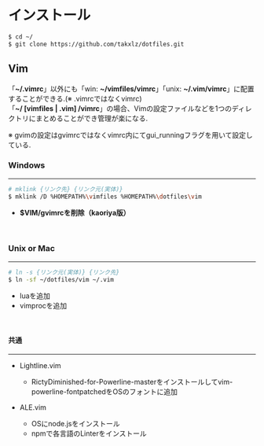# インストール
```sh
$ cd ~/
$ git clone https://github.com/takxlz/dotfiles.git
```

## Vim
「**\~/.vimrc**」以外にも「win: **\~/vimfiles/vimrc**」「unix: **\~/.vim/vimrc**」に配置することができる.(※ .vimrcではなくvimrc)  
「**\~/ [vimfiles | .vim] /vimrc**」の場合、Vimの設定ファイルなどを1つのディレクトリにまとめることができ管理が楽になる.

※ gvimの設定はgvimrcではなくvimrc内にてgui_runningフラグを用いて設定している.


### Windows
***
```sh
# mklink {リンク先} {リンク元(実体)}
$ mklink /D %HOMEPATH%\vimfiles %HOMEPATH%\dotfiles\vim
```
- **$VIM/gvimrcを削除（kaoriya版）**
<br />


### Unix or Mac
***
```sh
# ln -s {リンク元(実体)} {リンク先}
$ ln -sf ~/dotfiles/vim ~/.vim
```
- luaを追加
- vimprocを追加
<br />


#### 共通
***
- Lightline.vim
    - RictyDiminished-for-Powerline-masterをインストールしてvim-powerline-fontpatchedをOSのフォントに追加

- ALE.vim
    - OSにnode.jsをインストール
    - npmで各言語のLinterをインストール

